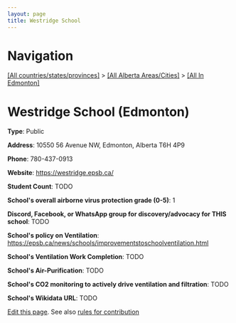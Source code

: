 ```yaml
---
layout: page
title: Westridge School
---
```

# Navigation

[[All countries/states/provinces]](../../..) > [[All Alberta Areas/Cities]](../..) > [[All In Edmonton]](..)

# Westridge School (Edmonton)

**Type**: Public

**Address**: 10550 56 Avenue NW, Edmonton, Alberta T6H 4P9

**Phone**: 780-437-0913

**Website**: <https://westridge.epsb.ca/>

**Student Count**: TODO

**School's overall airborne virus protection grade (0-5)**: 1

**Discord, Facebook, or WhatsApp group for discovery/advocacy for THIS school**: TODO

**School's policy on Ventilation**: <https://epsb.ca/news/schools/improvementstoschoolventilation.html>

**School's Ventilation Work Completion**: TODO

**School's Air-Purification**: TODO

**School's CO2 monitoring to actively drive ventilation and filtration**: TODO

**School's Wikidata URL**: TODO


[Edit this page](https://github.com/ventilate-schools/AB/edit/main/./Edmonton/Westridge_School.md). See also [rules for contribution](../../../contribution-rules/)